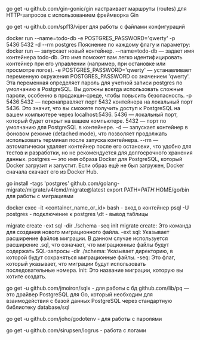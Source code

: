go get -u github.com/gin-gonic/gin 
настраивает маршруты (routes) для HTTP-запросов с использованием фреймворка Gin

go get -u github.com/spf13/viper
для работы с файлами конфигураций

docker run --name=todo-db -e POSTGRES_PASSWORD='qwerty' -p 5436:5432 -d --rm postgres
    Пояснение по каждому флагу и параметру:
    docker run — запускает новый контейнер.
    --name=todo-db — задает имя контейнера todo-db. Это имя поможет вам легко идентифицировать контейнер при его управлении (например, при остановке или просмотре логов).
    -e POSTGRES_PASSWORD='qwerty' — устанавливает переменную окружения POSTGRES_PASSWORD со значением 'qwerty'. Эта переменная определяет пароль для учетной записи postgres по умолчанию в PostgreSQL. Вы должны всегда использовать сложные пароли, особенно в продакшн-среде, чтобы повысить безопасность.
    -p 5436:5432 — перенаправляет порт 5432 контейнера на локальный порт 5436. Это значит, что вы сможете получить доступ к PostgreSQL на вашем компьютере через localhost:5436.
    5436 — локальный порт, который будет открыт на вашем компьютере.
    5432 — порт по умолчанию для PostgreSQL в контейнере.
    -d — запускает контейнер в фоновом режиме (detached mode), что позволяет продолжать использовать терминал после запуска контейнера.
    --rm — автоматически удаляет контейнер после его остановки, что удобно для тестов и разработки, но не рекомендуется для долгосрочного хранения данных.
    postgres — это имя образа Docker для PostgreSQL, который Docker загрузит и запустит. Если образ ещё не был загружен, Docker сначала скачает его из Docker Hub.

go install -tags 'postgres' github.com/golang-migrate/migrate/v4/cmd/migrate@latest
export PATH=$PATH:$HOME/go/bin
для работы с миграциями

docker exec -it <container_name_or_id> bash - вход в контейнер
psql -U postgres - подключение к postgres
\dt - вывод таблицы

migrate create -ext sql -dir ./schema -seq init 
    migrate create: Это команда для создания нового миграционного файла.
    -ext sql: Указывает расширение файлов миграции. В данном случае используется расширение .sql, что означает, что миграционные файлы будут содержать SQL-запросы
    -dir ./schema: Указывает директорию, в которой будут сохраняться миграционные файлы.
    -seq: Это флаг, который указывает, что миграции будут использовать последовательные номера.
    init: Это название миграции, которую вы хотите создать.

go get -u github.com/jmoiron/sqlx - для работы с бд
github.com/lib/pq — это драйвер PostgreSQL для Go, который необходим для взаимодействия с базой данных PostgreSQL через стандартную библиотеку database/sql

go get -u github.com/joho/godotenv - для работы с паролями

go get -u github.com/sirupsen/logrus - работа с логами